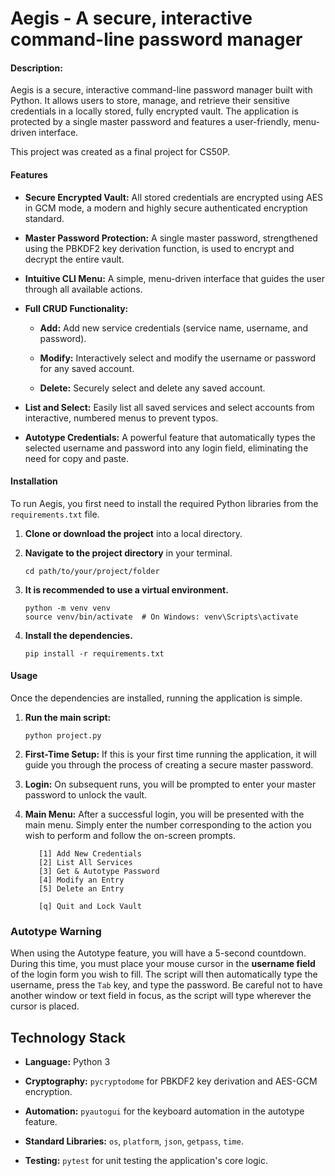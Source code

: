 # Aegis - A secure, interactive command-line password manager

#### Description:

Aegis is a secure, interactive command-line password manager built with Python. It allows users to store, manage, and retrieve their sensitive credentials in a locally stored, fully encrypted vault. The application is protected by a single master password and features a user-friendly, menu-driven interface.

This project was created as a final project for CS50P.

#### Features

- **Secure Encrypted Vault:** All stored credentials are encrypted using AES in GCM mode, a modern and highly secure authenticated encryption standard.
    
- **Master Password Protection:** A single master password, strengthened using the PBKDF2 key derivation function, is used to encrypt and decrypt the entire vault.
    
- **Intuitive CLI Menu:** A simple, menu-driven interface that guides the user through all available actions.
    
- **Full CRUD Functionality:**
    
    - **Add:** Add new service credentials (service name, username, and password).
        
    - **Modify:** Interactively select and modify the username or password for any saved account.
        
    - **Delete:** Securely select and delete any saved account.
        
- **List and Select:** Easily list all saved services and select accounts from interactive, numbered menus to prevent typos.
    
- **Autotype Credentials:** A powerful feature that automatically types the selected username and password into any login field, eliminating the need for copy and paste.
    

#### Installation

To run Aegis, you first need to install the required Python libraries from the `requirements.txt` file.

1. **Clone or download the project** into a local directory.
    
2. **Navigate to the project directory** in your terminal.
    
    ```
    cd path/to/your/project/folder
    ```
    
3. **It is recommended to use a virtual environment.**
    
    ```
    python -m venv venv
    source venv/bin/activate  # On Windows: venv\Scripts\activate
    ```
    
4. **Install the dependencies.**
    
    ```
    pip install -r requirements.txt
    ```
    

#### Usage

Once the dependencies are installed, running the application is simple.

1. **Run the main script:**
    
    ```
    python project.py
    ```
    
2. **First-Time Setup:** If this is your first time running the application, it will guide you through the process of creating a secure master password.
    
3. **Login:** On subsequent runs, you will be prompted to enter your master password to unlock the vault.
    
4. **Main Menu:** After a successful login, you will be presented with the main menu. Simply enter the number corresponding to the action you wish to perform and follow the on-screen prompts.
    
    ```
       [1] Add New Credentials
       [2] List All Services
       [3] Get & Autotype Password
       [4] Modify an Entry
       [5] Delete an Entry
    
       [q] Quit and Lock Vault
    ```
    

### Autotype Warning

When using the Autotype feature, you will have a 5-second countdown. During this time, you must place your mouse cursor in the **username field** of the login form you wish to fill. The script will then automatically type the username, press the `Tab` key, and type the password. Be careful not to have another window or text field in focus, as the script will type wherever the cursor is placed.

## Technology Stack

- **Language:** Python 3
    
- **Cryptography:** `pycryptodome` for PBKDF2 key derivation and AES-GCM encryption.
    
- **Automation:** `pyautogui` for the keyboard automation in the autotype feature.
    
- **Standard Libraries:** `os`, `platform`, `json`, `getpass`, `time`.
    
- **Testing:** `pytest` for unit testing the application's core logic.

